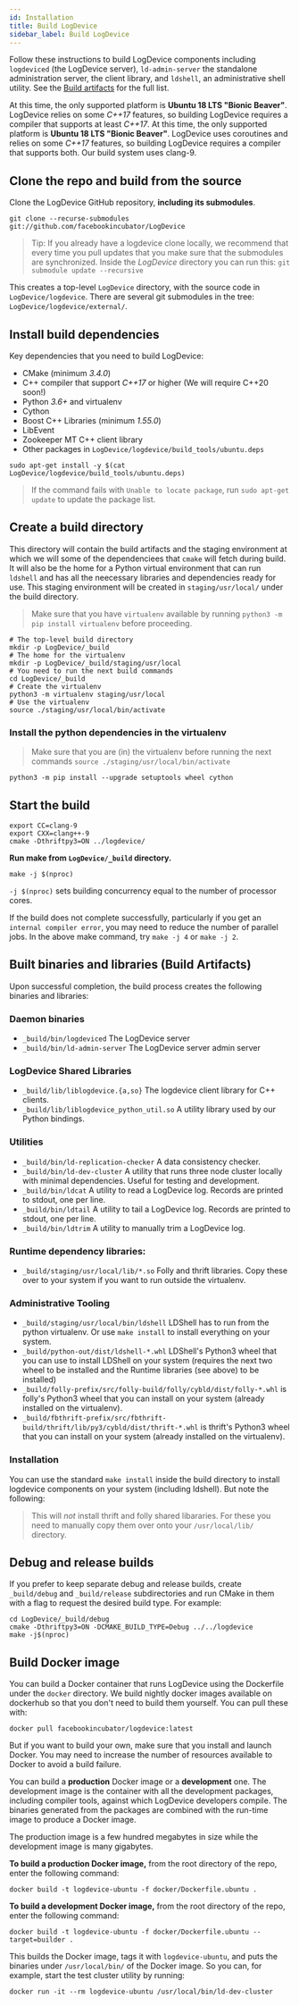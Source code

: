 ```yaml
---
id: Installation
title: Build LogDevice
sidebar_label: Build LogDevice
---
```

Follow these instructions to build LogDevice components including `logdeviced` (the LogDevice server), `ld-admin-server` the standalone administration server, the client library, and `ldshell`, an administrative shell utility. See the [Build artifacts](#built-binaries-and-libraries-build-artifacts) for the full list.

At this time, the only supported platform is **Ubuntu 18 LTS "Bionic Beaver"**. LogDevice relies on some *C++17* features, so building LogDevice requires a compiler that supports at least *C++17*.
At this time, the only supported platform is **Ubuntu 18 LTS "Bionic Beaver"**. LogDevice uses coroutines and relies on some *C++17* features, so building LogDevice requires a compiler that supports both. Our build system uses clang-9.

## Clone the repo and build from the source

Clone the LogDevice GitHub repository, **including its submodules**.

```shell-session
git clone --recurse-submodules git://github.com/facebookincubator/LogDevice
```

> Tip: If you already have a logdevice clone locally, we recommend that every time you
pull updates that you make sure that the submodules are synchronized. Inside the
*LogDevice* directory you can run this: `git submodule update --recursive`

This creates a top-level `LogDevice` directory, with the source code in `LogDevice/logdevice`. There are several git submodules in the tree: `LogDevice/logdevice/external/`.

## Install build dependencies

Key dependencies that you need to build LogDevice:
- CMake (minimum *3.4.0*)
- C++ compiler that support *C++17* or higher (We will require C++20 soon!)
- Python *3.6+* and virtualenv
- Cython
- Boost C++ Libraries (minimum *1.55.0*)
- LibEvent
- Zookeeper MT C++ client library
- Other packages in `LogDevice/logdevice/build_tools/ubuntu.deps`


```shell-session
sudo apt-get install -y $(cat LogDevice/logdevice/build_tools/ubuntu.deps)
```

> If the command fails with `Unable to locate package`, run `sudo apt-get update` to update the package list.


## Create a build directory

This directory will contain the build artifacts and the staging environment at
which we will some of the dependenciees that `cmake` will fetch during build. It
will also be the home for a Python virtual environment that can run `ldshell`
and has all the neecessary libraries and dependencies ready for use. This
staging environment will be created in `staging/usr/local/` under the build
directory.

> Make sure that you have `virtualenv` available by running `python3 -m pip
> install virtualenv` before proceeding.

```shell-session
# The top-level build directory
mkdir -p LogDevice/_build
# The home for the virtualenv
mkdir -p LogDevice/_build/staging/usr/local
# You need to run the next build commands
cd LogDevice/_build
# Create the virtualenv
python3 -m virtualenv staging/usr/local
# Use the virtualenv
source ./staging/usr/local/bin/activate
```

### Install the python dependencies in the virtualenv
> Make sure that you are (in) the virtualenv before running the next commands
> `source ./staging/usr/local/bin/activate`

```shell-session
python3 -m pip install --upgrade setuptools wheel cython
```

## Start the build

```shell-session
export CC=clang-9
export CXX=clang++-9
cmake -Dthriftpy3=ON ../logdevice/
```

**Run make from `LogDevice/_build` directory.**

```shell-session
make -j $(nproc)
```

`-j $(nproc)` sets building concurrency equal to the number of processor cores.

If the build does not complete successfully, particularly if you get an `internal compiler error`,
you may need to reduce the number of parallel jobs. In the above make command, try `make -j 4` or `make -j 2`.

## Built binaries and libraries (Build Artifacts)

Upon successful completion, the build process creates the following binaries and libraries:

### Daemon binaries
* `_build/bin/logdeviced` The LogDevice server
* `_build/bin/ld-admin-server` The LogDevice server admin server
### LogDevice Shared Libraries
* `_build/lib/liblogdevice.{a,so}` The logdevice client library for C++ clients.
* `_build/lib/liblogdevice_python_util.so` A utility library used by our Python bindings.

### Utilities
* `_build/bin/ld-replication-checker` A data consistency checker.
* `_build/bin/ld-dev-cluster` A utility that runs three node cluster locally
with minimal dependencies. Useful for testing and development.
* `_build/bin/ldcat` A utility to read a LogDevice log.  Records are printed to stdout, one per line.
* `_build/bin/ldtail` A utility to tail a LogDevice log.  Records are printed to stdout, one per line.
* `_build/bin/ldtrim` A utility to manually trim a LogDevice log.

### Runtime dependency libraries:

* `_build/staging/usr/local/lib/*.so` Folly and thrift libraries. Copy these
                                 over to your system if you want to run outside
                                 the virtualenv.

### Administrative Tooling
* `_build/staging/usr/local/bin/ldshell` LDShell has to run from the python
virtualenv. Or use `make install` to install everything on your system.
* `_build/python-out/dist/ldshell-*.whl` LDShell's Python3 wheel that you can
use to install LDShell on your system (requires the next two wheel to be
installed and the Runtime libraries (see above) to be installed)
* `_build/folly-prefix/src/folly-build/folly/cybld/dist/folly-*.whl` is folly's Python3 wheel that you can install on your system (already installed on the virtualenv).
* `_build/fbthrift-prefix/src/fbthrift-build/thrift/lib/py3/cybld/dist/thrift-*.whl` is thrift's Python3 wheel that you can install on your system (already installed on the virtualenv).

### Installation

You can use the standard `make install` inside the build directory to install
logdevice components on your system (including ldshell). But note the following:

> This will *not* install thrift and folly shared libararies. For these you need
> to manually copy them over onto your `/usr/local/lib/` directory.

## Debug and release builds

If you prefer to keep separate debug and release builds, create `_build/debug` and `_build/release` subdirectories and run CMake in them with a flag to request the desired build type. For example:

```shell-session
cd LogDevice/_build/debug
cmake -Dthriftpy3=ON -DCMAKE_BUILD_TYPE=Debug ../../logdevice
make -j$(nproc)
```

## Build Docker image

You can build a Docker container that runs LogDevice using the Dockerfile under the `docker` directory. We build nightly docker images available on dockerhub so that you don't need to build them yourself. You can pull these with:

```shell-sssion
docker pull facebookincubator/logdevice:latest
```

But if you want to build your own, make sure that you install and launch Docker. You may need to increase the number of resources available to Docker to avoid a build failure.

You can build a **production** Docker image or a **development** one.
The development image is the container with all the development packages, including compiler tools, against which LogDevice developers compile.
The binaries generated from the packages are combined with the run-time image to produce a Docker image.

The production image is a few hundred megabytes in size while the development image is many gigabytes.

**To build a production Docker image,** from the root directory of the repo, enter the following command:

```shell-session
docker build -t logdevice-ubuntu -f docker/Dockerfile.ubuntu .
```


**To build a development Docker image,** from the root directory of the repo, enter the following command:

```shell-session
docker build -t logdevice-ubuntu -f docker/Dockerfile.ubuntu --target=builder .
```

This builds the Docker image, tags it with `logdevice-ubuntu`, and puts the binaries under `/usr/local/bin/` of the Docker image. So you can, for example, start the test cluster utility by running:

```shell-session
docker run -it --rm logdevice-ubuntu /usr/local/bin/ld-dev-cluster
```
